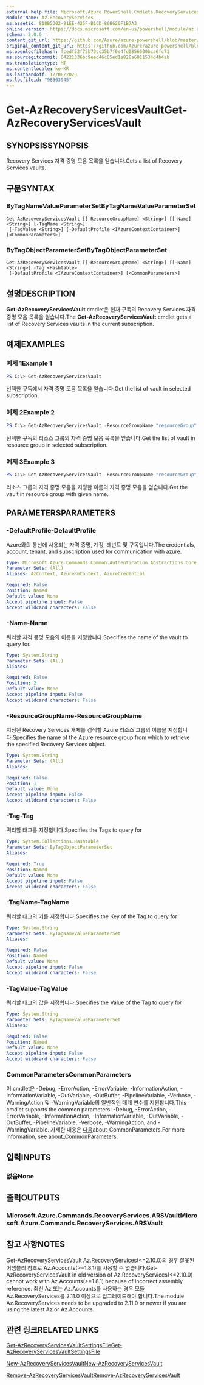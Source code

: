 ```yaml
---
external help file: Microsoft.Azure.PowerShell.Cmdlets.RecoveryServices.dll-Help.xml
Module Name: Az.RecoveryServices
ms.assetid: 818B5302-91EE-425F-B1CD-86B626F1B7A3
online version: https://docs.microsoft.com/en-us/powershell/module/az.recoveryservices/get-azrecoveryservicesvault
schema: 2.0.0
content_git_url: https://github.com/Azure/azure-powershell/blob/master/src/RecoveryServices/RecoveryServices/help/Get-AzRecoveryServicesVault.md
original_content_git_url: https://github.com/Azure/azure-powershell/blob/master/src/RecoveryServices/RecoveryServices/help/Get-AzRecoveryServicesVault.md
ms.openlocfilehash: fcedf52f75b73cc35b7f0e4fd0856600bca6fc71
ms.sourcegitcommit: 04221336bc9eed46c05ed1e828a6811534d4b4ab
ms.translationtype: MT
ms.contentlocale: ko-KR
ms.lasthandoff: 12/08/2020
ms.locfileid: "98363945"
---
```

# <span data-ttu-id="07af0-101">Get-AzRecoveryServicesVault</span><span class="sxs-lookup"><span data-stu-id="07af0-101">Get-AzRecoveryServicesVault</span></span>

## <span data-ttu-id="07af0-102">SYNOPSIS</span><span class="sxs-lookup"><span data-stu-id="07af0-102">SYNOPSIS</span></span>

<span data-ttu-id="07af0-103">Recovery Services 자격 증명 모음 목록을 얻습니다.</span><span class="sxs-lookup"><span data-stu-id="07af0-103">Gets a list of Recovery Services vaults.</span></span>

## <span data-ttu-id="07af0-104">구문</span><span class="sxs-lookup"><span data-stu-id="07af0-104">SYNTAX</span></span>

### <span data-ttu-id="07af0-105">ByTagNameValueParameterSet</span><span class="sxs-lookup"><span data-stu-id="07af0-105">ByTagNameValueParameterSet</span></span>
```
Get-AzRecoveryServicesVault [[-ResourceGroupName] <String>] [[-Name] <String>] [-TagName <String>]
 [-TagValue <String>] [-DefaultProfile <IAzureContextContainer>] [<CommonParameters>]
```

### <span data-ttu-id="07af0-106">ByTagObjectParameterSet</span><span class="sxs-lookup"><span data-stu-id="07af0-106">ByTagObjectParameterSet</span></span>
```
Get-AzRecoveryServicesVault [[-ResourceGroupName] <String>] [[-Name] <String>] -Tag <Hashtable>
 [-DefaultProfile <IAzureContextContainer>] [<CommonParameters>]
```

## <span data-ttu-id="07af0-107">설명</span><span class="sxs-lookup"><span data-stu-id="07af0-107">DESCRIPTION</span></span>

<span data-ttu-id="07af0-108">**Get-AzRecoveryServicesVault** cmdlet은 현재 구독의 Recovery Services 자격 증명 모음 목록을 얻습니다.</span><span class="sxs-lookup"><span data-stu-id="07af0-108">The **Get-AzRecoveryServicesVault** cmdlet gets a list of Recovery Services vaults in the current subscription.</span></span>

## <span data-ttu-id="07af0-109">예제</span><span class="sxs-lookup"><span data-stu-id="07af0-109">EXAMPLES</span></span>

### <span data-ttu-id="07af0-110">예제 1</span><span class="sxs-lookup"><span data-stu-id="07af0-110">Example 1</span></span>

```powershell
PS C:\> Get-AzRecoveryServicesVault
```

<span data-ttu-id="07af0-111">선택한 구독에서 자격 증명 모음 목록을 얻습니다.</span><span class="sxs-lookup"><span data-stu-id="07af0-111">Get the list of vault in selected subscription.</span></span>

### <span data-ttu-id="07af0-112">예제 2</span><span class="sxs-lookup"><span data-stu-id="07af0-112">Example 2</span></span>

```powershell
PS C:\> Get-AzRecoveryServicesVault -ResourceGroupName "resourceGroup"
```

<span data-ttu-id="07af0-113">선택한 구독의 리소스 그룹의 자격 증명 모음 목록을 얻습니다.</span><span class="sxs-lookup"><span data-stu-id="07af0-113">Get the list of vault in resource group in selected subscription.</span></span>

### <span data-ttu-id="07af0-114">예제 3</span><span class="sxs-lookup"><span data-stu-id="07af0-114">Example 3</span></span>

```powershell
PS C:\> Get-AzRecoveryServicesVault -ResourceGroupName "resourceGroup" -Name "vaultName"
```

<span data-ttu-id="07af0-115">리소스 그룹의 자격 증명 모음을 지정한 이름의 자격 증명 모음을 얻습니다.</span><span class="sxs-lookup"><span data-stu-id="07af0-115">Get the vault in resource group with given name.</span></span>

## <span data-ttu-id="07af0-116">PARAMETERS</span><span class="sxs-lookup"><span data-stu-id="07af0-116">PARAMETERS</span></span>

### <span data-ttu-id="07af0-117">-DefaultProfile</span><span class="sxs-lookup"><span data-stu-id="07af0-117">-DefaultProfile</span></span>

<span data-ttu-id="07af0-118">Azure와의 통신에 사용되는 자격 증명, 계정, 테넌트 및 구독입니다.</span><span class="sxs-lookup"><span data-stu-id="07af0-118">The credentials, account, tenant, and subscription used for communication with azure.</span></span>

```yaml
Type: Microsoft.Azure.Commands.Common.Authentication.Abstractions.Core.IAzureContextContainer
Parameter Sets: (All)
Aliases: AzContext, AzureRmContext, AzureCredential

Required: False
Position: Named
Default value: None
Accept pipeline input: False
Accept wildcard characters: False
```

### <span data-ttu-id="07af0-119">-Name</span><span class="sxs-lookup"><span data-stu-id="07af0-119">-Name</span></span>

<span data-ttu-id="07af0-120">쿼리할 자격 증명 모음의 이름을 지정합니다.</span><span class="sxs-lookup"><span data-stu-id="07af0-120">Specifies the name of the vault to query for.</span></span>

```yaml
Type: System.String
Parameter Sets: (All)
Aliases:

Required: False
Position: 2
Default value: None
Accept pipeline input: False
Accept wildcard characters: False
```

### <span data-ttu-id="07af0-121">-ResourceGroupName</span><span class="sxs-lookup"><span data-stu-id="07af0-121">-ResourceGroupName</span></span>

<span data-ttu-id="07af0-122">지정된 Recovery Services 개체를 검색할 Azure 리소스 그룹의 이름을 지정합니다.</span><span class="sxs-lookup"><span data-stu-id="07af0-122">Specifies the name of the Azure resource group from which to retrieve the specified Recovery Services object.</span></span>

```yaml
Type: System.String
Parameter Sets: (All)
Aliases:

Required: False
Position: 1
Default value: None
Accept pipeline input: False
Accept wildcard characters: False
```

### <span data-ttu-id="07af0-123">-Tag</span><span class="sxs-lookup"><span data-stu-id="07af0-123">-Tag</span></span>

<span data-ttu-id="07af0-124">쿼리할 태그를 지정합니다.</span><span class="sxs-lookup"><span data-stu-id="07af0-124">Specifies the Tags to query for</span></span>

```yaml
Type: System.Collections.Hashtable
Parameter Sets: ByTagObjectParameterSet
Aliases:

Required: True
Position: Named
Default value: None
Accept pipeline input: False
Accept wildcard characters: False
```

### <span data-ttu-id="07af0-125">-TagName</span><span class="sxs-lookup"><span data-stu-id="07af0-125">-TagName</span></span>

<span data-ttu-id="07af0-126">쿼리할 태그의 키를 지정합니다.</span><span class="sxs-lookup"><span data-stu-id="07af0-126">Specifies the Key of the Tag to query for</span></span>

```yaml
Type: System.String
Parameter Sets: ByTagNameValueParameterSet
Aliases:

Required: False
Position: Named
Default value: None
Accept pipeline input: False
Accept wildcard characters: False
```

### <span data-ttu-id="07af0-127">-TagValue</span><span class="sxs-lookup"><span data-stu-id="07af0-127">-TagValue</span></span>

<span data-ttu-id="07af0-128">쿼리할 태그의 값을 지정합니다.</span><span class="sxs-lookup"><span data-stu-id="07af0-128">Specifies the Value of the Tag to query for</span></span>

```yaml
Type: System.String
Parameter Sets: ByTagNameValueParameterSet
Aliases:

Required: False
Position: Named
Default value: None
Accept pipeline input: False
Accept wildcard characters: False
```

### <span data-ttu-id="07af0-129">CommonParameters</span><span class="sxs-lookup"><span data-stu-id="07af0-129">CommonParameters</span></span>
<span data-ttu-id="07af0-130">이 cmdlet은 -Debug, -ErrorAction, -ErrorVariable, -InformationAction, -InformationVariable, -OutVariable, -OutBuffer, -PipelineVariable, -Verbose, -WarningAction 및 -WarningVariable의 일반적인 매개 변수를 지원합니다.</span><span class="sxs-lookup"><span data-stu-id="07af0-130">This cmdlet supports the common parameters: -Debug, -ErrorAction, -ErrorVariable, -InformationAction, -InformationVariable, -OutVariable, -OutBuffer, -PipelineVariable, -Verbose, -WarningAction, and -WarningVariable.</span></span> <span data-ttu-id="07af0-131">자세한 내용은 [다음](http://go.microsoft.com/fwlink/?LinkID=113216)about_CommonParameters.</span><span class="sxs-lookup"><span data-stu-id="07af0-131">For more information, see [about_CommonParameters](http://go.microsoft.com/fwlink/?LinkID=113216).</span></span>

## <span data-ttu-id="07af0-132">입력</span><span class="sxs-lookup"><span data-stu-id="07af0-132">INPUTS</span></span>

### <span data-ttu-id="07af0-133">없음</span><span class="sxs-lookup"><span data-stu-id="07af0-133">None</span></span>

## <span data-ttu-id="07af0-134">출력</span><span class="sxs-lookup"><span data-stu-id="07af0-134">OUTPUTS</span></span>

### <span data-ttu-id="07af0-135">Microsoft.Azure.Commands.RecoveryServices.ARSVault</span><span class="sxs-lookup"><span data-stu-id="07af0-135">Microsoft.Azure.Commands.RecoveryServices.ARSVault</span></span>

## <span data-ttu-id="07af0-136">참고 사항</span><span class="sxs-lookup"><span data-stu-id="07af0-136">NOTES</span></span>
<span data-ttu-id="07af0-137">Get-AzRecoveryServicesVault Az.RecoveryServices(<=2.10.0)의 경우 잘못된 어셈블리 참조로 Az.Accounts(>=1.8.1)를 사용할 수 없습니다.</span><span class="sxs-lookup"><span data-stu-id="07af0-137">Get-AzRecoveryServicesVault in old version of Az.RecoveryServices(<=2.10.0) cannot work with Az.Accounts(>=1.8.1) because of incorrect assembly reference.</span></span> <span data-ttu-id="07af0-138">최신 Az 또는 Az.Accounts를 사용하는 경우 모듈 Az.RecoveryServices를 2.11.0 이상으로 업그레이드해야 합니다.</span><span class="sxs-lookup"><span data-stu-id="07af0-138">The module Az.RecoveryServices needs to be upgraded to 2.11.0 or newer if you are using the latest Az or Az.Accounts.</span></span>

## <span data-ttu-id="07af0-139">관련 링크</span><span class="sxs-lookup"><span data-stu-id="07af0-139">RELATED LINKS</span></span>

[<span data-ttu-id="07af0-140">Get-AzRecoveryServicesVaultSettingsFile</span><span class="sxs-lookup"><span data-stu-id="07af0-140">Get-AzRecoveryServicesVaultSettingsFile</span></span>](./Get-AzRecoveryServicesVaultSettingsFile.md)

[<span data-ttu-id="07af0-141">New-AzRecoveryServicesVault</span><span class="sxs-lookup"><span data-stu-id="07af0-141">New-AzRecoveryServicesVault</span></span>](./New-AzRecoveryServicesVault.md)

[<span data-ttu-id="07af0-142">Remove-AzRecoveryServicesVault</span><span class="sxs-lookup"><span data-stu-id="07af0-142">Remove-AzRecoveryServicesVault</span></span>](./Remove-AzRecoveryServicesVault.md)
